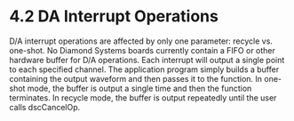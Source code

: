 # 4.2 DA Interrupt Operations

D/A interrupt operations are affected by only one parameter: recycle vs. one-shot. No Diamond Systems boards currently contain a FIFO or other hardware buffer for D/A operations. Each interrupt will output a single point to each specified channel. The application program simply builds a buffer containing the output waveform and then passes it to the function. In one-shot mode, the buffer is output a single time and then the function terminates. In recycle mode, the buffer is output repeatedly until the user calls dscCancelOp.

